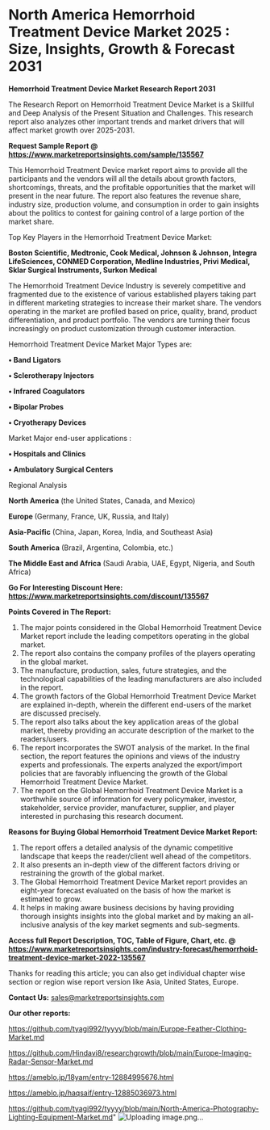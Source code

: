 # North America Hemorrhoid Treatment Device Market 2025 : Size, Insights, Growth & Forecast 2031

<strong>Hemorrhoid Treatment Device Market Research Report 2031</strong>

The Research Report on Hemorrhoid Treatment Device Market is a Skillful and Deep Analysis of the Present Situation and Challenges. This research report also analyzes other important trends and market drivers that will affect market growth over 2025-2031.

<strong>Request Sample Report @ <a href=https://www.marketreportsinsights.com/sample/135567>https://www.marketreportsinsights.com/sample/135567</a></strong>

This Hemorrhoid Treatment Device market report aims to provide all the participants and the vendors will all the details about growth factors, shortcomings, threats, and the profitable opportunities that the market will present in the near future. The report also features the revenue share, industry size, production volume, and consumption in order to gain insights about the politics to contest for gaining control of a large portion of the market share.

Top Key Players in the Hemorrhoid Treatment Device Market:

<strong>Boston Scientific, Medtronic, Cook Medical, Johnson & Johnson, Integra LifeSciences, CONMED Corporation, Medline Industries, Privi Medical, Sklar Surgical Instruments, Surkon Medical</strong>

The Hemorrhoid Treatment Device Industry is severely competitive and fragmented due to the existence of various established players taking part in different marketing strategies to increase their market share. The vendors operating in the market are profiled based on price, quality, brand, product differentiation, and product portfolio. The vendors are turning their focus increasingly on product customization through customer interaction.

Hemorrhoid Treatment Device Market Major Types are:

<strong>• Band Ligators

• Sclerotherapy Injectors

• Infrared Coagulators

• Bipolar Probes

• Cryotherapy Devices</strong>

Market Major end-user applications :

<strong>• Hospitals and Clinics

• Ambulatory Surgical Centers</strong>

Regional Analysis

</u><strong><b>North America</b></strong> (the United States, Canada, and Mexico)

<strong><b>Europe </b></strong>(Germany, France, UK, Russia, and Italy)

<strong><b>Asia-Pacific</b></strong> (China, Japan, Korea, India, and Southeast Asia)

<strong><b>South America</b></strong> (Brazil, Argentina, Colombia, etc.)

<strong><b>The Middle East and Africa</b></strong> (Saudi Arabia, UAE, Egypt, Nigeria, and South Africa)

<strong>Go For Interesting Discount Here: <a href=https://www.marketreportsinsights.com/discount/135567>https://www.marketreportsinsights.com/discount/135567</a></strong>

<strong>Points Covered in The Report:</strong>
<ol>
  <li>The major points considered in the Global Hemorrhoid Treatment Device Market report include the leading competitors operating in the global market.</li>
  <li>The report also contains the company profiles of the players operating in the global market.</li>
  <li>The manufacture, production, sales, future strategies, and the technological capabilities of the leading manufacturers are also included in the report.</li>
  <li>The growth factors of the Global Hemorrhoid Treatment Device Market are explained in-depth, wherein the different end-users of the market are discussed precisely.</li>
  <li>The report also talks about the key application areas of the global market, thereby providing an accurate description of the market to the readers/users.</li>
  <li>The report incorporates the SWOT analysis of the market. In the final section, the report features the opinions and views of the industry experts and professionals. The experts analyzed the export/import policies that are favorably influencing the growth of the Global Hemorrhoid Treatment Device Market.</li>
  <li>The report on the Global Hemorrhoid Treatment Device Market is a worthwhile source of information for every policymaker, investor, stakeholder, service provider, manufacturer, supplier, and player interested in purchasing this research document.</li>
</ol>
<strong>Reasons for Buying Global Hemorrhoid Treatment Device Market Report:</strong>

<ol>
  <li>The report offers a detailed analysis of the dynamic competitive landscape that keeps the reader/client well ahead of the competitors.</li>
  <li>It also presents an in-depth view of the different factors driving or restraining the growth of the global market.</li>
  <li>The Global Hemorrhoid Treatment Device Market report provides an eight-year forecast evaluated on the basis of how the market is estimated to grow.</li>
  <li>It helps in making aware business decisions by having providing thorough insights insights into the global market and by making an all-inclusive analysis of the key market segments and sub-segments.</li>
</ol>
<strong>Access full Report Description, TOC, Table of Figure, Chart, etc. @ <a href=https://www.marketreportsinsights.com/industry-forecast/hemorrhoid-treatment-device-market-2022-135567>https://www.marketreportsinsights.com/industry-forecast/hemorrhoid-treatment-device-market-2022-135567</a></strong>


Thanks for reading this article; you can also get individual chapter wise section or region wise report version like Asia, United States, Europe.

<strong>Contact Us:</strong>
sales@marketreportsinsights.com

<strong>Our other reports:</strong>

<a href=https://github.com/tyagi992/tyyyy/blob/main/Europe-Feather-Clothing-Market.md>https://github.com/tyagi992/tyyyy/blob/main/Europe-Feather-Clothing-Market.md</a>

<a href=https://github.com/Hindavi8/researchgrowth/blob/main/Europe-Imaging-Radar-Sensor-Market.md>https://github.com/Hindavi8/researchgrowth/blob/main/Europe-Imaging-Radar-Sensor-Market.md</a>

<a href=https://ameblo.jp/18yam/entry-12884995676.html>https://ameblo.jp/18yam/entry-12884995676.html</a>

<a href=https://ameblo.jp/haqsaif/entry-12885036973.html>https://ameblo.jp/haqsaif/entry-12885036973.html</a>

<a href=https://github.com/tyagi992/tyyyy/blob/main/North-America-Photography-Lighting-Equipment-Market.md>https://github.com/tyagi992/tyyyy/blob/main/North-America-Photography-Lighting-Equipment-Market.md</a>"
![Uploading image.png…]()
